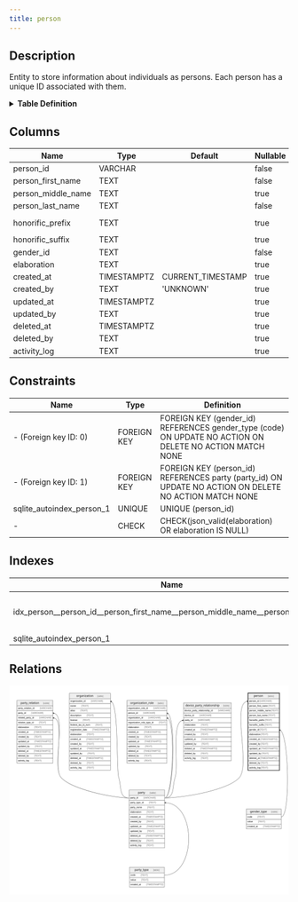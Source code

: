 ```yaml
---
title: person
---
```


## Description

Entity to store information about individuals as persons. Each person has a
unique ID associated with them.

<details>
<summary><strong>Table Definition</strong></summary>

```sql
CREATE TABLE "person" (
    "person_id" VARCHAR NOT NULL,
    "person_first_name" TEXT NOT NULL,
    "person_middle_name" TEXT,
    "person_last_name" TEXT NOT NULL,
    "honorific_prefix" TEXT,
    "honorific_suffix" TEXT,
    "gender_id" TEXT NOT NULL,
    "elaboration" TEXT CHECK(json_valid(elaboration) OR elaboration IS NULL),
    "created_at" TIMESTAMPTZ DEFAULT CURRENT_TIMESTAMP,
    "created_by" TEXT DEFAULT 'UNKNOWN',
    "updated_at" TIMESTAMPTZ,
    "updated_by" TEXT,
    "deleted_at" TIMESTAMPTZ,
    "deleted_by" TEXT,
    "activity_log" TEXT,
    FOREIGN KEY("person_id") REFERENCES "party"("party_id"),
    FOREIGN KEY("gender_id") REFERENCES "gender_type"("code"),
    UNIQUE("person_id")
)
```

</details>

## Columns

| Name               | Type        | Default           | Nullable | Parents                                                                 | Comment                                                            |
| ------------------ | ----------- | ----------------- | -------- | ----------------------------------------------------------------------- | ------------------------------------------------------------------ |
| person_id          | VARCHAR     |                   | false    | [party](/surveilr/reference/db/surveilr-state-schema/party)             | {"isSqlDomainZodDescrMeta":true,"isVarChar":true}                  |
| person_first_name  | TEXT        |                   | false    |                                                                         | The first name of the person.                                      |
| person_middle_name | TEXT        |                   | true     |                                                                         | The middle name of the person, if applicable.                      |
| person_last_name   | TEXT        |                   | false    |                                                                         | The last name of the person.                                       |
| honorific_prefix   | TEXT        |                   | true     |                                                                         | An honorific prefix for the person, such as "Mr.", "Ms.", or "Dr." |
| honorific_suffix   | TEXT        |                   | true     |                                                                         | An honorific suffix for the person, such as "Jr." or "Sr."         |
| gender_id          | TEXT        |                   | false    | [gender_type](/surveilr/reference/db/surveilr-state-schema/gender_type) |                                                                    |
| elaboration        | TEXT        |                   | true     |                                                                         | Any elaboration needed for the person.                             |
| created_at         | TIMESTAMPTZ | CURRENT_TIMESTAMP | true     |                                                                         |                                                                    |
| created_by         | TEXT        | 'UNKNOWN'         | true     |                                                                         |                                                                    |
| updated_at         | TIMESTAMPTZ |                   | true     |                                                                         |                                                                    |
| updated_by         | TEXT        |                   | true     |                                                                         |                                                                    |
| deleted_at         | TIMESTAMPTZ |                   | true     |                                                                         |                                                                    |
| deleted_by         | TEXT        |                   | true     |                                                                         |                                                                    |
| activity_log       | TEXT        |                   | true     |                                                                         | {"isSqlDomainZodDescrMeta":true,"isJsonSqlDomain":true}            |

## Constraints

| Name                      | Type        | Definition                                                                                               |
| ------------------------- | ----------- | -------------------------------------------------------------------------------------------------------- |
| - (Foreign key ID: 0)     | FOREIGN KEY | FOREIGN KEY (gender_id) REFERENCES gender_type (code) ON UPDATE NO ACTION ON DELETE NO ACTION MATCH NONE |
| - (Foreign key ID: 1)     | FOREIGN KEY | FOREIGN KEY (person_id) REFERENCES party (party_id) ON UPDATE NO ACTION ON DELETE NO ACTION MATCH NONE   |
| sqlite_autoindex_person_1 | UNIQUE      | UNIQUE (person_id)                                                                                       |
| -                         | CHECK       | CHECK(json_valid(elaboration) OR elaboration IS NULL)                                                    |

## Indexes

| Name                                                                           | Definition                                                                                                                                                                            |
| ------------------------------------------------------------------------------ | ------------------------------------------------------------------------------------------------------------------------------------------------------------------------------------- |
| idx_person__person_id__person_first_name__person_middle_name__person_last_name | CREATE INDEX "idx_person__person_id__person_first_name__person_middle_name__person_last_name" ON "person"("person_id", "person_first_name", "person_middle_name", "person_last_name") |
| sqlite_autoindex_person_1                                                      | UNIQUE (person_id)                                                                                                                                                                    |

## Relations

![er](../../../../../assets/person.svg)
